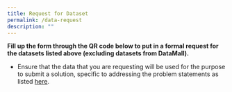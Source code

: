 ```yaml
---
title: Request for Dataset
permalink: /data-request
description: ""
---
```

**Fill up the form through the QR code below to put in a formal request for the datasets listed above (excluding datasets from DataMall).**
* Ensure that the data that you are requesting will be used for the purpose to submit a solution, specific to addressing the problem statements as listed [here](/problem-statements-round-one).